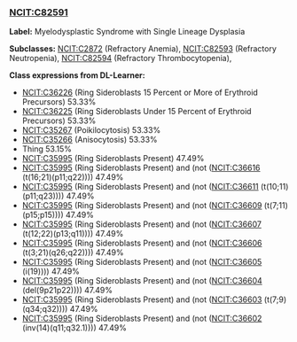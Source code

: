 
### [NCIT:C82591](http://purl.obolibrary.org/obo/NCIT_C82591)
**Label:** Myelodysplastic Syndrome with Single Lineage Dysplasia

**Subclasses:** [NCIT:C2872](http://purl.obolibrary.org/obo/NCIT_C2872) (Refractory Anemia), [NCIT:C82593](http://purl.obolibrary.org/obo/NCIT_C82593) (Refractory Neutropenia), [NCIT:C82594](http://purl.obolibrary.org/obo/NCIT_C82594) (Refractory Thrombocytopenia), 

**Class expressions from DL-Learner:**

- [NCIT:C36226](http://purl.obolibrary.org/obo/NCIT_C36226) (Ring Sideroblasts 15 Percent or More of Erythroid Precursors) 53.33%
- [NCIT:C36225](http://purl.obolibrary.org/obo/NCIT_C36225) (Ring Sideroblasts Under 15 Percent of Erythroid Precursors) 53.33%
- [NCIT:C35267](http://purl.obolibrary.org/obo/NCIT_C35267) (Poikilocytosis) 53.33%
- [NCIT:C35266](http://purl.obolibrary.org/obo/NCIT_C35266) (Anisocytosis) 53.33%
- Thing 53.15%
- [NCIT:C35995](http://purl.obolibrary.org/obo/NCIT_C35995) (Ring Sideroblasts Present) 47.49%
- [NCIT:C35995](http://purl.obolibrary.org/obo/NCIT_C35995) (Ring Sideroblasts Present) and (not ([NCIT:C36616](http://purl.obolibrary.org/obo/NCIT_C36616) (t(16;21)(p11;q22)))) 47.49%
- [NCIT:C35995](http://purl.obolibrary.org/obo/NCIT_C35995) (Ring Sideroblasts Present) and (not ([NCIT:C36611](http://purl.obolibrary.org/obo/NCIT_C36611) (t(10;11)(p11;q23)))) 47.49%
- [NCIT:C35995](http://purl.obolibrary.org/obo/NCIT_C35995) (Ring Sideroblasts Present) and (not ([NCIT:C36609](http://purl.obolibrary.org/obo/NCIT_C36609) (t(7;11)(p15;p15)))) 47.49%
- [NCIT:C35995](http://purl.obolibrary.org/obo/NCIT_C35995) (Ring Sideroblasts Present) and (not ([NCIT:C36607](http://purl.obolibrary.org/obo/NCIT_C36607) (t(12;22)(p13;q11)))) 47.49%
- [NCIT:C35995](http://purl.obolibrary.org/obo/NCIT_C35995) (Ring Sideroblasts Present) and (not ([NCIT:C36606](http://purl.obolibrary.org/obo/NCIT_C36606) (t(3;21)(q26;q22)))) 47.49%
- [NCIT:C35995](http://purl.obolibrary.org/obo/NCIT_C35995) (Ring Sideroblasts Present) and (not ([NCIT:C36605](http://purl.obolibrary.org/obo/NCIT_C36605) (i(19)))) 47.49%
- [NCIT:C35995](http://purl.obolibrary.org/obo/NCIT_C35995) (Ring Sideroblasts Present) and (not ([NCIT:C36604](http://purl.obolibrary.org/obo/NCIT_C36604) (del(9p21p22)))) 47.49%
- [NCIT:C35995](http://purl.obolibrary.org/obo/NCIT_C35995) (Ring Sideroblasts Present) and (not ([NCIT:C36603](http://purl.obolibrary.org/obo/NCIT_C36603) (t(7;9)(q34;q32)))) 47.49%
- [NCIT:C35995](http://purl.obolibrary.org/obo/NCIT_C35995) (Ring Sideroblasts Present) and (not ([NCIT:C36602](http://purl.obolibrary.org/obo/NCIT_C36602) (inv(14)(q11;q32.1)))) 47.49%



